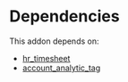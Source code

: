 # Dependencies

This addon depends on:

- [hr_timesheet](../../../../../oca-ocb-hr/odoo-bringout-oca-ocb-hr_timesheet)
- [account_analytic_tag](../../../../odoo-bringout-oca-account-analytic-account_analytic_tag)
